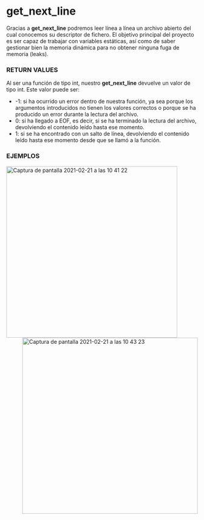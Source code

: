 # get_next_line
Gracias a **get_next_line** podremos leer línea a línea un archivo abierto del cual conocemos su descriptor de fichero. El objetivo principal del proyecto es ser
capaz de trabajar con variables estáticas, así como de saber gestionar bien la memoria dinámica para no obtener ninguna fuga de memoria (leaks).

### RETURN VALUES
Al ser una función de tipo int, nuestro **get_next_line** devuelve un valor de tipo int. Este valor puede ser:
<ul>
 <li>-1: si ha ocurrido un error dentro de nuestra función, ya sea porque los argumentos introducidos no tienen los valores correctos o porque se ha producido un error
durante la lectura del archivo.</li>
 <li> 0: si ha llegado a EOF, es decir, si se ha terminado la lectura del archivo, devolviendo el contenido leído hasta ese momento.</li>
 <li> 1: si se ha encontrado con un salto de línea, devolviendo el contenido leído hasta ese momento desde que se llamó a la función.</li>
</ul>

### EJEMPLOS
<img width="450" alt="Captura de pantalla 2021-02-21 a las 10 41 22" align="left" src="https://user-images.githubusercontent.com/74931024/108621227-c1e28700-7431-11eb-80ea-f9dff15c0ec9.png">
<img width="462" alt="Captura de pantalla 2021-02-21 a las 10 43 23" align="right" src="https://user-images.githubusercontent.com/74931024/108621302-2dc4ef80-7432-11eb-977c-671b16f7e84a.png">
